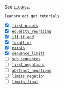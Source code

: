 See [`LICENSE`](LICENSE).

    leanproject get tutorials

- [x] [`first_proofs`](00_first_proofs.lean)
- [x] [`equality_rewriting`](01_equality_rewriting.lean)
- [x] [`iff_if_and`](02_iff_if_and.lean)
- [x] [`forall_or`](03_forall_or.lean)
- [x] [`exists`](04_exists.lean)
- [x] [`sequence_limits`](05_sequence_limits.lean)
- [ ] [`sub_sequences`](06_sub_sequences.lean)
- [ ] [`first_negations`](07_first_negations.lean)
- [ ] [`abstract_negations`](07bis_abstract_negations.lean)
- [ ] [`limits_negation`](08_limits_negation.lean)
- [ ] [`limits_final`](09_limits_final.lean)